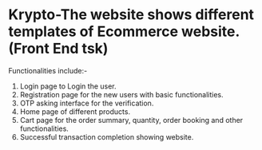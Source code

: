 # Krypto-The website shows different templates of Ecommerce website. (Front End tsk)
Functionalities include:- 
1) Login page to Login the user. 
2) Registration page for the new users with basic functionalities. 
3) OTP asking interface for the verification. 
4) Home page of different products. 
5) Cart page for the order summary, quantity, order booking and other functionalities. 
6) Successful transaction completion showing website. 
